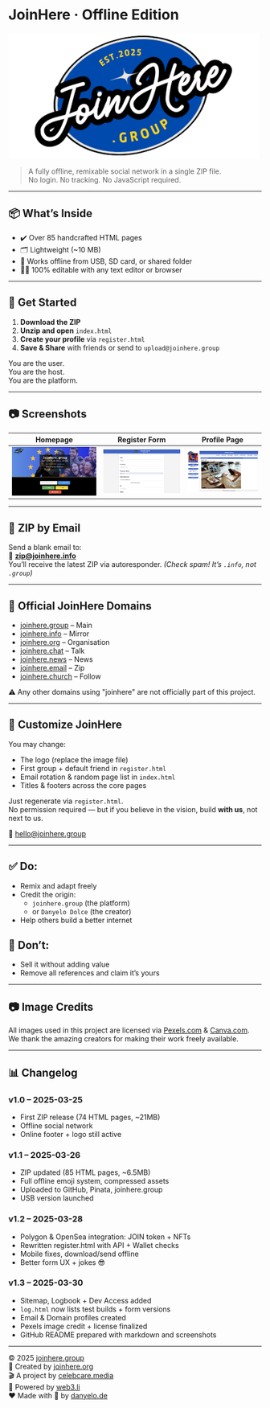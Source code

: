 # JoinHere · Offline Edition

![JoinHere Logo](logo.png)

> A fully offline, remixable social network in a single ZIP file.  
> No login. No tracking. No JavaScript required.

---

## 📦 What’s Inside

- ✔️ Over 85 handcrafted HTML pages  
- 🗂️ Lightweight (~10 MB)  
- 💾 Works offline from USB, SD card, or shared folder  
- 🧑‍💻 100% editable with any text editor or browser  

---

## 🚀 Get Started

1. **Download the ZIP**  
2. **Unzip and open** `index.html`  
3. **Create your profile** via `register.html`  
4. **Save & Share** with friends or send to `upload@joinhere.group`  

You are the user.  
You are the host.  
You are the platform.

---

## 📷 Screenshots

| Homepage | Register Form | Profile Page |
|----------|----------------|--------------|
| ![Index](index.png) | ![Register](register.png) | ![Profile](profile.png) |

---

## 📨 ZIP by Email

Send a blank email to:  
📧 **zip@joinhere.info**  
You’ll receive the latest ZIP via autoresponder. *(Check spam! It’s `.info`, not `.group`)*

---

## 🔗 Official JoinHere Domains

- [joinhere.group](https://joinhere.group) – Main  
- [joinhere.info](https://joinhere.info) – Mirror  
- [joinhere.org](https://joinhere.org) – Organisation  
- [joinhere.chat](https://joinhere.chat) – Talk  
- [joinhere.news](https://joinhere.news) – News  
- [joinhere.email](https://joinhere.email) – Zip  
- [joinhere.church](https://joinhere.church) – Follow  

⚠️ Any other domains using "joinhere" are not officially part of this project.

---

## 🔧 Customize JoinHere

You may change:

- The logo (replace the image file)  
- First group + default friend in `register.html`  
- Email rotation & random page list in `index.html`  
- Titles & footers across the core pages  

Just regenerate via `register.html`.  
No permission required — but if you believe in the vision, build **with us**, not next to us.

📧 hello@joinhere.group

---

## ✅ Do:
- Remix and adapt freely  
- Credit the origin:
  - `joinhere.group` (the platform)  
  - or `Danyelo Dolce` (the creator)  
- Help others build a better internet

## 🚫 Don’t:
- Sell it without adding value  
- Remove all references and claim it’s yours

---

## 📷 Image Credits

All images used in this project are licensed via [Pexels.com](https://www.pexels.com) & [Canva.com](https://www.canva.com).  
We thank the amazing creators for making their work freely available.

---

## 📊 Changelog

### v1.0 – 2025-03-25
- First ZIP release (74 HTML pages, ~21MB)  
- Offline social network  
- Online footer + logo still active  

### v1.1 – 2025-03-26
- ZIP updated (85 HTML pages, ~6.5MB)  
- Full offline emoji system, compressed assets  
- Uploaded to GitHub, Pinata, joinhere.group  
- USB version launched  

### v1.2 – 2025-03-28
- Polygon & OpenSea integration: JOIN token + NFTs  
- Rewritten register.html with API + Wallet checks  
- Mobile fixes, download/send offline  
- Better form UX + jokes 😎  

### v1.3 – 2025-03-30
- Sitemap, Logbook + Dev Access added  
- `log.html` now lists test builds + form versions  
- Email & Domain profiles created  
- Pexels image credit + license finalized  
- GitHub README prepared with markdown and screenshots  

---

© 2025 [joinhere.group](https://joinhere.group)  
🏢 Created by [joinhere.org](https://joinhere.org)  
🎬 A project by [celebcare.media](https://celebcare.media)  
🔌 Powered by [web3.li](https://web3.li)  
❤️ Made with 🍕 by [danyelo.de](https://danyelo.de)
